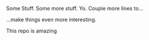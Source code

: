 Some Stuff. Some more stuff. Yo.
Couple more lines to...

...make things even more interesting.

This repo is amazing